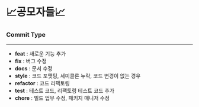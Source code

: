 # 📈공모자들📈

### **Commit Type**

---

- **feat** : 새로운 기능 추가
- **fix** : 버그 수정
- **docs** : 문서 수정
- **style** : 코드 포맷팅, 세미콜론 누락, 코드 변경이 없는 경우
- **refactor** : 코드 리팩토링
- **test** : 테스트 코드, 리팩토링 테스트 코드 추가
- **chore** : 빌드 업무 수정, 패키지 매니저 수정
